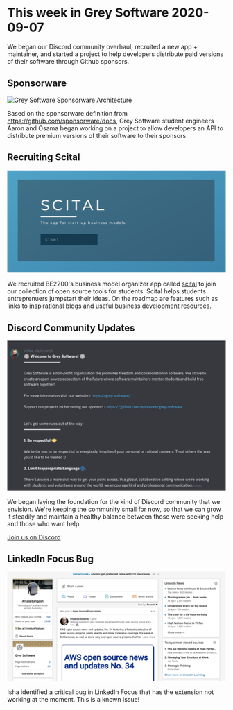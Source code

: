 # This week in Grey Software 2020-09-07

We began our Discord community overhaul, recruited a new app + maintainer, and
started a project to help developers distribute paid versions of their software
through Github sponsors.

## Sponsorware

![Grey Software Sponsorware Architecture](https://user-images.githubusercontent.com/19757203/92066287-88c53600-ed6f-11ea-92ee-6eeaf2d61d22.png)

Based on the sponsorware definition from https://github.com/sponsorware/docs,
Grey Software student engineers Aaron and Osama began working on a project to
allow developers an API to distribute premium versions of their software to
their sponsors.

## Recruiting Scital

![Scital](./scital.png)

We recruited BE2200's business model organizer app called
[scital](http://scital.app/) to join our collection of open source tools for
students. Scital helps students entreprenuers jumpstart their ideas. On the
roadmap are features such as links to inspirational blogs and useful business
development resources.

## Discord Community Updates

![Discord](./discord.png)

We began laying the foundation for the kind of Discord community that we
envision. We're keeping the community small for now, so that we can grow it
steadily and maintain a healthy balance between those were seeking help and
those who want help.

[Join us on Discord](https://discord.gg/2FV8Xd)

## LinkedIn Focus Bug

![LinkedIn Focus doesn't work](./focus-doesn't-work.png)

Isha identified a critical bug in LinkedIn Focus that has the extension not
working at the moment. This is a known issue!
